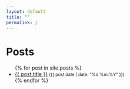 ```yaml
---
layout: default
title: ""
permalink: /
---
```


# Posts

<ul>
  {% for post in site.posts %}
    <li>
      <a href="{{ post.url }}">{{ post.title }}</a> <small>({{ post.date | date: "%d.%m.%Y" }})</small>
    </li>
  {% endfor %}
</ul>